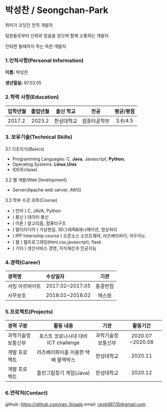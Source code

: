 # 박성찬 / Seongchan-Park
취미가  코딩인 천직 개발자

팀원들로부터 신뢰와 믿음을 얻으며 함께 소통하는 개발자

안되면 될때까지 하는 독한 개발자

### 1.인적사항(Personal Information)  

  **이름:** 박성찬 
  
  **생년월일:** 97.03.05  
  
  
### 2.학력 사항(Education)  
| 입학년월 | 졸업년월 | 출신 학교 |전공 | 평균/평점 | 
| :---         |     :---:      |        :---:   |    :---:      | :---:       |  
| 2017.2 | 2023.2 | 한성대학교   |컴퓨터공학부 | 3.6/4.5 |


### 3. 보유기술(Technical Skills)

3.1  기초지식(Basics)
* Programming Languages: C, __Java__, Javascript, __Python__,
* Operating Systems: __Linux__,__Unix__
* IDE(Eclipse)

3.2 웹 개발(Web Development)
* Server(Apache web server, AWS)

3.3 학부 수강 과목(Course)
* ( 언어 ) C, JAVA, Python
* ( 통신 ) 데이터 통신
* ( 이론 ) 알고리즘, 컴퓨터구조
* ( 멀티미디어 ) 가상현실, 3D그래픽&애니메이션, 영상처리
* ( IPP Internship course ) 오픈소스 소프트웨어, 라즈베리파이, 아두이노
* ( 웹 ) 웹프로그래밍(html,css,javascript), flask
* ( 기타 ) 생산서비스 경영, 지식재산과 인공지능

### 4.경력(Career)

| 경력명 | 수상일자 | 기관 |
| :---         |     :---      |         :---:    |
| 서빙 아르바이트 |2017.02~2017.05      | 홍콩반점   |
| 사무보조  |2018.01~2018.02    | 에스원   |

### 5.프로젝트(Projects)

| 경력 구분 | 활동 내용 | 기관 |활동기간 |
| :---         |     :---:      |        :---:   |    :---:      |
| 과학기술정보통신부|포스트 코로나시대 대비 ICT challenge|과학기술정보통신부|2020.07 ~2020.08|
| 개발 프로젝트 |라즈베리파이를 이용한 택배 블랙박스|한성대학교|2020.11|
| 개발 프로젝트 |틀린그림찾기 게임(Java)|한성대학교|2020.12|



### 6.연락처(Contact)
github: https://github.com/ran-3roads
email: ckstjd9735@gmail.com 



